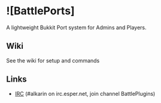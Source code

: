 ![BattlePorts]
==========

A lightweight Bukkit Port system for Admins and Players.

Wiki
------------
See the wiki for setup and commands

Links
------------
* [IRC](http://www.esper.net/publicirc.php) (#alkarin on irc.esper.net, join channel BattlePlugins)
